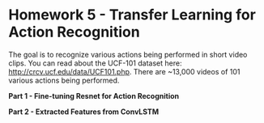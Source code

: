# Homework 5 - Transfer Learning for Action Recognition

The goal is to recognize various actions being performed in short video clips. You can read about the UCF-101 dataset here: http://crcv.ucf.edu/data/UCF101.php. There are ~13,000 videos of 101 various actions being performed. 

**Part 1 - Fine-tuning Resnet for Action Recognition** 

**Part 2 - Extracted Features from ConvLSTM**

